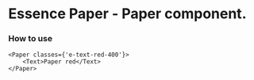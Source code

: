# Essence Paper - Paper component.

### How to use
```
<Paper classes={'e-text-red-400'}>
	<Text>Paper red</Text>
</Paper>
```